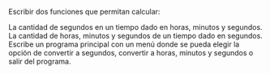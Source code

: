 Escribir dos funciones que permitan calcular: 

La cantidad de segundos en un tiempo dado en horas, minutos y segundos. 
La cantidad de horas, minutos y segundos de un tiempo dado en segundos. 
Escribe un programa principal con un menú donde se pueda elegir la opción de convertir a segundos, convertir a horas, minutos y segundos o salir del programa. 

